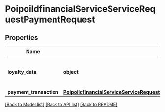 # PoipoiIdfinancialServiceServiceRequestPaymentRequest

## Properties
Name | Type | Description | Notes
------------ | ------------- | ------------- | -------------
**loyalty_data** | **object** | Data linked to card loyalty during payment. | [optional] 
**payment_transaction** | [**PoipoiIdfinancialServiceServiceRequestLoyaltyRequestTransactionOriginalPOITransaction**](PoipoiIdfinancialServiceServiceRequestLoyaltyRequestTransactionOriginalPOITransaction.md) |  | [optional] 

[[Back to Model list]](../README.md#documentation-for-models) [[Back to API list]](../README.md#documentation-for-api-endpoints) [[Back to README]](../README.md)

